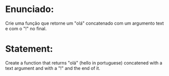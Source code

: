 # Enunciado:
Crie uma função que retorne um "olá" concatenado com um argumento text  e com o "!" no final.

# Statement:
Create a function that returns "olá" (hello in portuguese) concatened with a text argument and with a "!" and the end of it.
